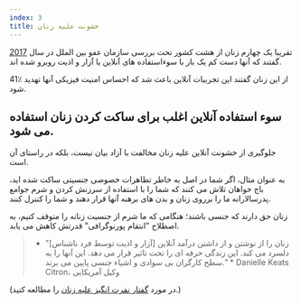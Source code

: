```yaml
---
index: 3
title: خشونت علیه زنان
---
```

تقریبا یک چهارم زنان از هشت کشور تحت بررسی سازمان عفو بین الملل در سال [2017](https://www.amnesty.org/en/latest/news/2017/11/amnesty-reveals-alarming-impact-of-online-abuse-against-women/) گفتند که آنها دست کم یک بار با سوءاستفاده های آنلاین یا آزار و اذیت روبرو شده اند.

41٪ از این زنان گفتند این تجربیات آنلاین باعث شد که احساس امنیت فیزیکی آنها تهدید شود.

## سوء استفاده آنلاین اغلب برای ساکت کردن زنان استفاده می شود.

جلوگیری از خشونت آنلاین علیه زنان مخالفت با آزاد بیان نیست، بلکه در راستای آن است.

به عنوان مثال، اگر شما در اصل به خاطر تظاهرات خصوصی جنسیتی ساکت شده اید، باج خواهان تلاش می کنند که شما را با استفاده از سرزنش کردن و شرم جوامع پدرسالارانه ما را برروی زنان و بدن های برهنه آنها قرار دهند و شما را کنترل کنند.

زنان حق دارند که جنسی باشند؛ هنگامی که ما شرم از جنسیت زنانه را متوقف کنیم، به اصطلاح "انتقام پورنوگرافی"  قدرتش کاهش می یابد.

> * "[آزار و اذیت توسط فرد ناشناس] زنان را از نوشتن و از داشتن درآمد آنلاین دلسرد می کند. این زندگی حرفه ای را تحت تاثیر قرار می دهد. این آنها را به سطح کارگران بی سوادی و اشیاء جنسی پایین می برند." * Danielle Keats Citron، وکیل آمریکایی

(در مورد [گفتار نفرت انگیز علیه زنان](umbrella://communications/online-abuse/advanced/s_hate-speech-against-women.md) را مطالعه کنید.)